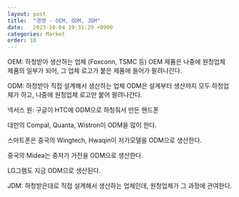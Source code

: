 ```yaml
---
layout: post
title:  "경영 - OEM, ODM, JDM"
date:   2023-10-04 19:31:29 +0900
categories: Market
order: 10
---
```


OEM: 하청받아 생산하는 업체 (Foxconn, TSMC 등)
OEM 제품은 나중에 원청업체 제품의 일부가 되어, 그 업체 로고가 붙은 제품에 들어가 팔려나간다.



ODM: 하청받아 직접 설계해서 생산하는 업체
ODM은 설계부터 생산까지 모두 하청업체가 하고, 나중에 원청업체 로고만 붙어 팔려나간다.

넥서스 원: 구글이 HTC에 ODM으로 하청줘서 만든 핸드폰

대만의 Compal, Quanta, Wistron이 ODM을 많이 한다.

스마트폰은 중국의 Wingtech, Hwaqin이 저가모델을 ODM으로 생산한다.

중국의 Midea는 중저가 가전을 ODM으로 생산한다.

LG그램도 지금 ODM으로 생산된다.




JDM: 하청받은대로 직접 설계해서 생산하는 업체인데, 원청업체가 그 과정에 관여한다.


